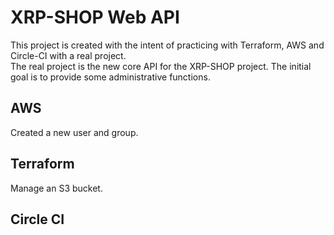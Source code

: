 # XRP-SHOP Web API

This project is created with the intent of practicing with Terraform, AWS and Circle-CI with a real project.  
The real project is the new core API for the XRP-SHOP project. The initial goal is to provide some administrative functions.  


## AWS

Created a new user and group.

## Terraform

Manage an S3 bucket.



## Circle CI

